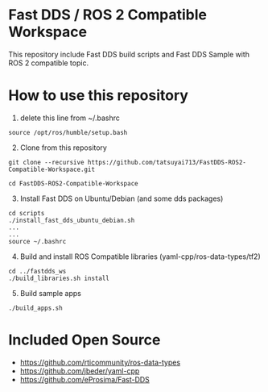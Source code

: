 # Fast DDS / ROS 2 Compatible Workspace

This repository include Fast DDS build scripts and Fast DDS Sample with ROS 2 compatible topic.

# How to use this repository

1. delete this line from ~/.bashrc

```
source /opt/ros/humble/setup.bash
```

2. Clone from this repository

```
git clone --recursive https://github.com/tatsuyai713/FastDDS-ROS2-Compatible-Workspace.git
```

```
cd FastDDS-ROS2-Compatible-Workspace
```

3. Install Fast DDS on Ubuntu/Debian (and some dds packages)

```
cd scripts
./install_fast_dds_ubuntu_debian.sh
...
...
source ~/.bashrc
```

4. Build and install ROS Compatible libraries (yaml-cpp/ros-data-types/tf2)

```
cd ../fastdds_ws
./build_libraries.sh install
```

5. Build sample apps

```
./build_apps.sh
```


# Included Open Source

- https://github.com/rticommunity/ros-data-types
- https://github.com/jbeder/yaml-cpp
- https://github.com/eProsima/Fast-DDS

